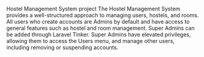 Hostel Management System project
The Hostel Management System provides a well-structured approach to managing users, hostels, and rooms. 
All users who create accounts are Admins by default and have access to general features such as hostel and room management. 
Super Admins can be added through Laravel Tinker. 
Super Admins have elevated privileges, allowing them to access the Users menu, and manage other users, including removing or suspending accounts.
